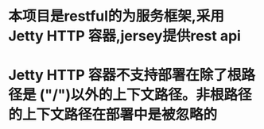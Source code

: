 # 本项目是restful的为服务框架,采用Jetty HTTP 容器,jersey提供rest api
# Jetty HTTP 容器不支持部署在除了根路径是 ("/")以外的上下文路径。非根路径的上下文路径在部署中是被忽略的
